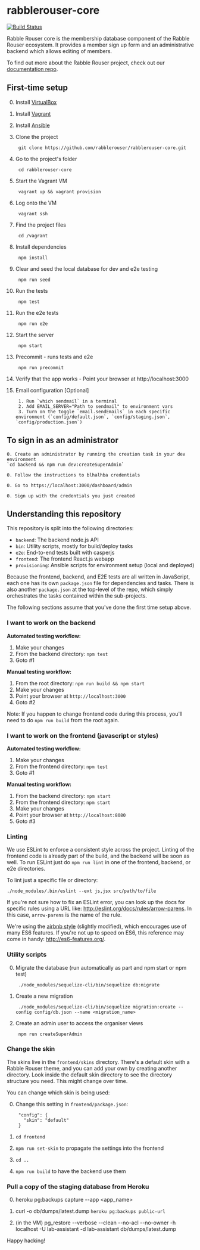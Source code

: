 # rabblerouser-core

[![Build Status](https://snap-ci.com/rabblerouser/rabblerouser-core/branch/master/build_image)](https://snap-ci.com/rabblerouser/rabblerouser-core/branch/master)

Rabble Rouser core is the membership database component of the Rabble Rouser ecosystem. It provides a member sign up form and an administrative backend which allows editing of members.

To find out more about the Rabble Rouser project, check out our [documentation repo](https://github.com/rabblerouser/rabblerouser-docs).

## First-time setup

0. Install [VirtualBox](https://www.virtualbox.org/)
0. Install [Vagrant](https://www.vagrantup.com/downloads.html)
0. Install [Ansible](https://docs.ansible.com/ansible/intro_installation.html)
0. Clone the project

        git clone https://github.com/rabblerouser/rabblerouser-core.git

0. Go to the project's folder

        cd rabblerouser-core

0. Start the Vagrant VM

        vagrant up && vagrant provision

0. Log onto the VM

        vagrant ssh

0. Find the project files

        cd /vagrant

0. Install dependencies

        npm install

0. Clear and seed the local database for dev and e2e testing

        npm run seed

0. Run the tests

        npm test

0. Run the e2e tests

        npm run e2e

0. Start the server

        npm start

0. Precommit - runs tests and e2e

        npm run precommit

0. Verify that the app works - Point your browser at http://localhost:3000

0. Email configuration [Optional]

        1. Run `which sendmail` in a terminal
        2. Add EMAIL_SERVER="Path to sendmail" to environment vars
        3. Turn on the toggle `email.sendEmails` in each specific environment (`config/default.json`, `config/staging.json`, `config/production.json`)

## To sign in as an administrator

    0. Create an administrator by running the creation task in your dev environment
    `cd backend && npm run dev:createSuperAdmin`

    0. Follow the instructions to blhalhba credentials

    0. Go to https://localhost:3000/dashboard/admin

    0. Sign up with the credentials you just created

## Understanding this repository

This repository is split into the following directories:

 * `backend`: The backend node.js API
 * `bin`: Utility scripts, mostly for build/deploy tasks
 * `e2e`: End-to-end tests built with casperjs
 * `frontend`: The frontend React.js webapp
 * `provisioning`: Ansible scripts for environment setup (local and deployed)

Because the frontend, backend, and E2E tests are all written in JavaScript, each one has its own `package.json` file for
dependencies and tasks. There is also another `package.json` at the top-level of the repo, which simply orchestrates the
tasks contained within the sub-projects.

The following sections assume that you've done the first time setup above.

### I want to work on the backend
**Automated testing workflow:**

1. Make your changes
2. From the backend directory: `npm test`
3. Goto #1

**Manual testing workflow:**

1. From the root directory: `npm run build && npm start`
2. Make your changes
3. Point your browser at `http://localhost:3000`
4. Goto #2

Note: If you happen to change frontend code during this process, you'll need to do `npm run build` from the root again.

### I want to work on the frontend (javascript or styles)
**Automated testing workflow:**

1. Make your changes
2. From the frontend directory: `npm test`
3. Goto #1

**Manual testing workflow:**

1. From the backend directory: `npm start`
2. From the frontend directory: `npm start`
3. Make your changes
4. Point your browser at `http://localhost:8080`
5. Goto #3

### Linting

We use ESLint to enforce a consistent style across the project. Linting of the frontend code is already part of the build, and the backend will be soon as well. To run ESLint just do `npm run lint` in one of the frontend, backend, or e2e directories.

To lint just a specific file or directory:

    ./node_modules/.bin/eslint --ext js,jsx src/path/to/file

If you're not sure how to fix an ESLint error, you can look up the docs for specific rules using a URL like: http://eslint.org/docs/rules/arrow-parens. In this case, `arrow-parens` is the name of the rule.

We're using the [airbnb style](https://github.com/airbnb/javascript/tree/master/packages/eslint-config-airbnb) (slightly modified), which encourages use of many ES6 features. If you're not up to speed on ES6, this reference may come in handy: http://es6-features.org/.

### Utility scripts

0. Migrate the database (run automatically as part and npm start or npm test)

        ./node_modules/sequelize-cli/bin/sequelize db:migrate

0. Create a new migration

        ./node_modules/sequelize-cli/bin/sequelize migration:create --config config/db.json --name <migration_name>


0. Create an admin user to access the organiser views

        npm run createSuperAdmin

### Change the skin

The skins live in the `frontend/skins` directory. There's a default skin with a Rabble Rouser theme, and you can add your own by creating another directory. Look inside the default skin directory to see the directory structure you need. This might change over time.

You can change which skin is being used:

0. Change this setting in `frontend/package.json`:

        "config": {
          "skin": "default"
        }

0. `cd frontend`

0. `npm run set-skin` to propagate the settings into the frontend

0. `cd ..`

0. `npm run build` to have the backend use them

### Pull a copy of the staging database from Heroku

0. heroku pg:backups capture --app <app_name>

0. curl -o db/dumps/latest.dump `heroku pg:backups public-url`

0. (in the VM) pg_restore --verbose --clean --no-acl --no-owner -h localhost -U lab-assistant -d lab-assistant db/dumps/latest.dump

Happy hacking!
